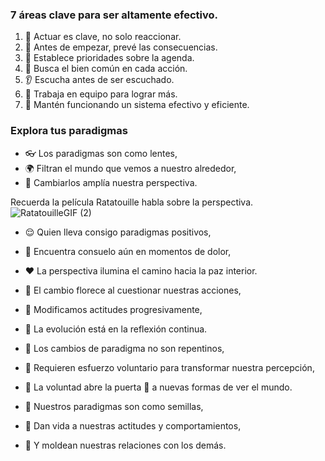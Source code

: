 ### 7 áreas clave para ser altamente efectivo.

1. 🌟 Actuar es clave, no solo reaccionar.
2. 🔮 Antes de empezar, prevé las consecuencias.
3. 🎯 Establece prioridades sobre la agenda.
4. 🤝 Busca el bien común en cada acción.
5. 👂 Escucha antes de ser escuchado.
6. 🤝 Trabaja en equipo para lograr más.
7. 🔧 Mantén funcionando un sistema efectivo y eficiente.
### Explora tus paradigmas

- 👓 Los paradigmas son como lentes,
- 🌍 Filtran el mundo que vemos a nuestro alrededor,
- 🧐 Cambiarlos amplía nuestra perspectiva.

Recuerda la película Ratatouille habla sobre la perspectiva. 
![RatatouilleGIF (2)](https://github.com/Freddy875/Los-7-h-bitos-de-la-gente-altamente-efectiva/assets/60365437/37f13cd4-2903-4726-96e8-2c4775a7e811)

- 😌 Quien lleva consigo paradigmas positivos,
- 🌈 Encuentra consuelo aún en momentos de dolor,
- ❤️ La perspectiva ilumina el camino hacia la paz interior.

- 🔄 El cambio florece al cuestionar nuestras acciones,
- 🤔 Modificamos actitudes progresivamente,
- 🌱 La evolución está en la reflexión continua.


- 🔄 Los cambios de paradigma no son repentinos,
- 🧠 Requieren esfuerzo voluntario para transformar nuestra percepción,
- 🌟 La voluntad abre la puerta 🚪 a nuevas formas de ver el mundo.

- 🌟 Nuestros paradigmas son como semillas,
- 🌱 Dan vida a nuestras actitudes y comportamientos,
- 🤝 Y moldean nuestras relaciones con los demás.
